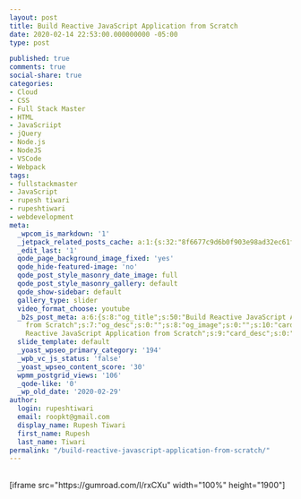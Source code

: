```yaml
---
layout: post
title: Build Reactive JavaScript Application from Scratch
date: 2020-02-14 22:53:00.000000000 -05:00
type: post

published: true
comments: true
social-share: true
categories:
- Cloud
- CSS
- Full Stack Master
- HTML
- JavaScriipt
- jQuery
- Node.js
- NodeJS
- VSCode
- Webpack
tags:
- fullstackmaster
- JavaScript
- rupesh tiwari
- rupeshtiwari
- webdevelopment
meta:
  _wpcom_is_markdown: '1'
  _jetpack_related_posts_cache: a:1:{s:32:"8f6677c9d6b0f903e98ad32ec61f8deb";a:2:{s:7:"expires";i:1610222830;s:7:"payload";a:3:{i:0;a:1:{s:2:"id";i:487;}i:1;a:1:{s:2:"id";i:3130;}i:2;a:1:{s:2:"id";i:457;}}}}
  _edit_last: '1'
  qode_page_background_image_fixed: 'yes'
  qode_hide-featured-image: 'no'
  qode_post_style_masonry_date_image: full
  qode_post_style_masonry_gallery: default
  qode_show-sidebar: default
  gallery_type: slider
  video_format_choose: youtube
  _b2s_post_meta: a:6:{s:8:"og_title";s:50:"Build Reactive JavaScript Application
    from Scratch";s:7:"og_desc";s:0:"";s:8:"og_image";s:0:"";s:10:"card_title";s:50:"Build
    Reactive JavaScript Application from Scratch";s:9:"card_desc";s:0:"";s:10:"card_image";s:0:"";}
  slide_template: default
  _yoast_wpseo_primary_category: '194'
  _wpb_vc_js_status: 'false'
  _yoast_wpseo_content_score: '30'
  wpmm_postgrid_views: '106'
  _qode-like: '0'
  _wp_old_date: '2020-02-29'
author:
  login: rupeshtiwari
  email: roopkt@gmail.com
  display_name: Rupesh Tiwari
  first_name: Rupesh
  last_name: Tiwari
permalink: "/build-reactive-javascript-application-from-scratch/"
---
```

<p><!-- wp:shortcode --><br />
[iframe src="https://gumroad.com/l/rxCXu" width="100%" height="1900"]<br />
<!-- /wp:shortcode --></p>
